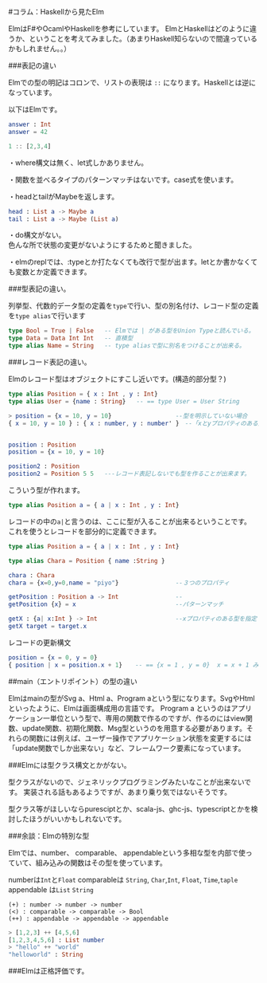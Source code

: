 #コラム：Haskellから見たElm

ElmはF#やOcamlやHaskellを参考にしています。
ElmとHaskellはどのように違うか、ということを考えてみました。（あまりHaskell知らないので間違っているかもしれません。。）


###表記の違い

Elmでの型の明記はコロンで、リストの表現は `::` になります。Haskellとは逆になっています。

以下はElmです。

```elm
answer : Int
answer = 42

1 :: [2,3,4]
```

・where構文は無く、let式しかありません。

・関数を並べるタイプのパターンマッチはないです。case式を使います。

・headとtailがMaybeを返します。

```elm
head : List a -> Maybe a
tail : List a -> Maybe (List a)
```

・do構文がない。  
色んな所で状態の変更がないようにするためと聞きました。

・elmのreplでは、:typeとか打たなくても改行で型が出ます。letとか書かなくても変数とか定義できます。


###型表記の違い。

列挙型、代数的データ型の定義を`type`で行い、型の別名付け、レコード型の定義を`type alias`で行います

```elm
type Bool = True | False   -- Elmでは | がある型をUnion Typeと読んでいる。
type Data = Data Int Int   -- 直積型
type alias Name = String   -- type aliasで型に別名をつけることが出来る。
```

###レコード表記の違い。

Elmのレコード型はオブジェクトにすこし近いです。(構造的部分型？)

```elm
type alias Position = { x : Int , y : Int}  
type alias User = {name : String}   -- == type User = User String

> position = {x = 10, y = 10}                  --型を明示していない場合
{ x = 10, y = 10 } : { x : number, y : number' }　--「xとyプロパティのある型」みたいなあつかい


position : Position
position = {x = 10, y = 10}  

position2 : Position
position2 = Position 5 5   ---レコード表記しないでも型を作ることが出来ます。
```


こういう型が作れます。

```elm
type alias Position a = { a | x : Int , y : Int}

```

レコードの中の`a|`と言うのは、ここに型が入ることが出来るということです。
これを使うとレコードを部分的に定義できます。

```elm
type alias Position a = { a | x : Int , y : Int}

type alias Chara = Position { name :String }

chara : Chara
chara = {x=0,y=0,name = "piyo"}                --３つのプロパティ

getPosition : Position a -> Int                --
getPosition {x} = x                            --パターンマッチ

getX : {a| x:Int } -> Int                      --xプロパティのある型を指定
getX target = target.x

```

レコードの更新構文

```elm
position = {x = 0, y = 0}
{ position | x = position.x + 1}　  -- == {x = 1 , y = 0}  x = x + 1 みたいなもの
```

##main（エントリポイント）の型の違い

Elmはmainの型がSvg a、Html a、Program aという型になります。SvgやHtmlといったように、Elmは画面構成用の言語です。
Program a というのはアプリケーション一単位という型で、専用の関数で作るのですが、作るのにはview関数、update関数、初期化関数、Msg型というのを用意する必要があります。それらの関数には例えば、ユーザー操作でアプリケーション状態を変更するには「update関数でしか出来ない」など、フレームワーク要素になっています。


###Elmには型クラス構文とかがない。

型クラスがないので、ジェネリックプログラミングみたいなことが出来ないです。
実装される話もあるようですが、あまり乗り気ではないそうです。

型クラス等がほしいならpuresciptとか、scala-js、ghc-js、typescriptとかを検討したほうがいいかもしれないです。


###余談：Elmの特別な型

Elmでは、number、 comparable、 appendableという多相な型を内部で使っていて、組み込みの関数はその型を使っています。

numberは`Int`と`Float`
comparableは `String`, `Char`,`Int`, `Float`, `Time`,`taple`
appendable は`List` `String`

```
(+) : number -> number -> number
(<) : comparable -> comparable -> Bool
(++) : appendable -> appendable -> appendable
```

```elm
> [1,2,3] ++ [4,5,6]
[1,2,3,4,5,6] : List number
> "hello" ++ "world"
"helloworld" : String
```


###Elmは正格評価です。
